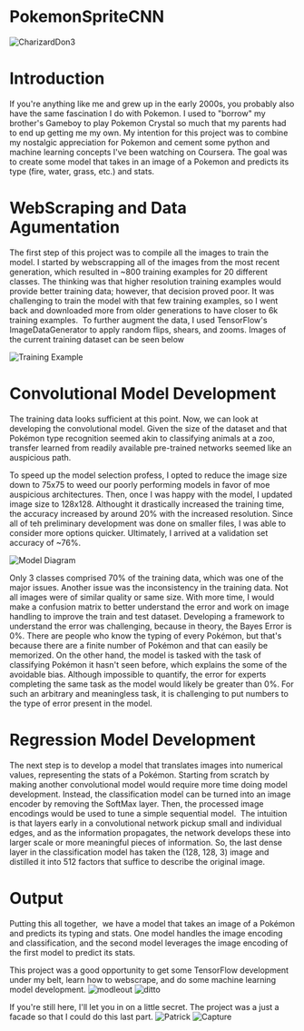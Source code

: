 # PokemonSpriteCNN
![CharizardDon3](https://user-images.githubusercontent.com/17886837/131034019-22477bf3-1513-44c1-af13-b888fbb134c9.PNG)

# Introduction
If you're anything like me and grew up in the early 2000s, you probably also have the same fascination I do with Pokemon. I used to "borrow" my brother's Gameboy to play Pokemon Crystal so much that my parents had to end up getting me my own. My intention for this project was to combine my nostalgic appreciation for Pokemon and cement some python and machine learning concepts I've been watching on Coursera. The goal was to create some model that takes in an image of a Pokemon and predicts its type (fire, water, grass, etc.) and stats.


# WebScraping and Data Agumentation
The first step of this project was to compile all the images to train the model. I started by webscrapping all of the images from the most recent generation, which resulted in ~800 training examples for 20 different classes. The thinking was that higher resolution training examples would provide better training data; however, that decision proved poor. It was challenging to train the model with that few training examples, so I went back and downloaded more from older generations to have closer to 6k training examples.  To further augment the data, I used TensorFlow's ImageDataGenerator to apply random flips, shears, and zooms. Images of the current training dataset can be seen below

![Training Example](https://user-images.githubusercontent.com/17886837/131034676-3ee61758-48de-47db-805c-fe99041cec2d.PNG)

# Convolutional Model Development
The training data looks sufficient at this point. Now, we can look at developing the convolutional model. Given the size of the dataset and that Pokémon type recognition seemed akin to classifying animals at a zoo, transfer learned from readily available pre-trained networks seemed like an auspicious path.

To speed up the model selection profess, I opted to reduce the image size down to 75x75 to weed our poorly performing models in favor of moe auspicious architectures. Then, once I was happy with the model, I updated image size to 128x128. Althought it drastically increased the training time, the accuracy increased by around 20% with the increased resolution. Since all of teh preliminary development was done on smaller files, I was able to consider more options quicker. Ultimately, I arrived at a validation set accuracy of ~76%.

![Model Diagram](https://user-images.githubusercontent.com/17886837/126919949-b3263b0c-d084-4b9a-a0ec-60efa14ada21.PNG)


Only 3 classes comprised 70% of the training data, which was one of the major issues. Another issue was the inconsistency in the training data. Not all images were of similar quality or same size. With more time, I would make a confusion matrix to better understand the error and work on image handling to improve the train and test dataset. Developing a framework to understand the error was challenging, because in theory, the Bayes Error is 0%. There are people who know the typing of every Pokémon, but that's because there are a finite number of Pokémon and that can easily be memorized. On the other hand, the model is tasked with the task of classifying Pokémon it hasn't seen before, which explains the some of the avoidable bias. Although impossible to quantify, the error for experts completing the same task as the model would likely be greater than 0%. For such an arbitrary and meaningless task, it is challenging to put numbers to the type of error present in the model.


# Regression Model Development
The next step is to develop a model that translates images into numerical values, representing the stats of a Pokémon. Starting from scratch by making another convolutional model would require more time doing model development. Instead, the classification model can be turned into an image encoder by removing the SoftMax layer. Then, the processed image encodings would be used to tune a simple sequential model.  The intuition is that layers early in a convolutional network pickup small and individual edges, and as the information propagates, the network develops these into larger scale or more meaningful pieces of information. So, the last dense layer in the classification model has taken the (128, 128, 3) image and distilled it into 512 factors that suffice to describe the original image.


# Output
Putting this all together,  we have a model that takes an image of a Pokémon and predicts its typing and stats. One model handles the image encoding and classification, and the second model leverages the image encoding of the first model to predict its stats.

This project was a good opportunity to get some TensorFlow development under my belt, learn how to webscrape, and do some machine learning model development.
![modleout](https://user-images.githubusercontent.com/17886837/126919976-8c40c498-cd0c-4513-befc-0ef93206179a.PNG)
![ditto](https://user-images.githubusercontent.com/17886837/126919988-ffdfbd56-de3f-4030-a33b-42154c35ead6.PNG)

If you're still here, I'll let you in on a little secret. The project was a just a facade so that I could do this last part.
![Patrick](https://user-images.githubusercontent.com/17886837/131034202-bc436e3e-f01b-482c-bf7c-5b0354de146a.JPEG)
![Capture](https://user-images.githubusercontent.com/17886837/131034526-0b32e685-def3-4e91-a9b1-6089c8a44394.PNG)
